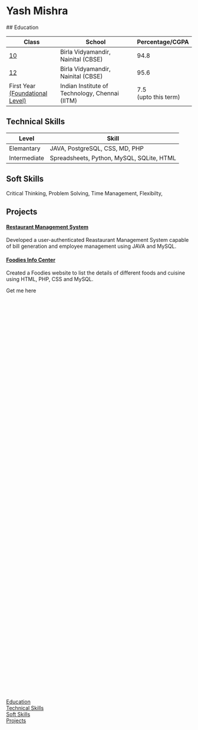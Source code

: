 <!--portfolio-->
<!-- Side navigation -->

<link rel="stylesheet" href="/css/sidebar.css">
<div class="sidenav" >
  <div style="  position: absolute;  top: 50%;  -ms-transform: translateY(-50%); transform: translateY(-50%);">
  <a href="#edu">Education</a>
    <br>
  <a href="#tech">Technical Skills</a>
    <br>
  <a href="#soft">Soft Skills</a>
    <br>
  <a href="#pro">Projects</a>
  </div>
</div>



# Yash Mishra
<div id="edu">
</div>
## Education

| Class 	| School 		| Percentage/CGPA 	|
|---	|---	|---	|
| [10](/ihtml/1.html) 	| Birla Vidyamandir, Nainital (CBSE) 	 	| 94.8 	| 
| [12](/ihtml/12.html) 	| Birla Vidyamandir, Nainital (CBSE) 	 	| 95.6 	| 
| First Year<br>[(Foundational Level)](/ihtml/fl.html) 	| Indian Institute of Technology, Chennai (IITM) 	| 7.5<br>(upto this term) 	|


<div id="tech">
</div>

## Technical Skills

| Level         | Skill |
|---------------|-------|
| Elemantary    |JAVA, PostgreSQL, CSS, MD, PHP  |
| Intermediate  |Spreadsheets, Python, MySQL, SQLite, HTML |

<div id="soft">
</div>
  
## Soft Skills
Critical Thinking, Problem Solving, Time Management, Flexibilty,

<div id="pro">
</div>

  
## Projects

#### [Restaurant Management System]()
Developed a user-authenticated Reastaurant Management System capable of bill generation and employee management using JAVA and MySQL.
#### [Foodies Info Center]()
Created a Foodies website to list the details of different foods and cuisine
using HTML, PHP, CSS and MySQL.
  



<!-- Social Icons -->
<meta name="viewport" content="width=device-width, initial-scale=1">
<link rel="stylesheet" href="https://cdnjs.cloudflare.com/ajax/libs/font-awesome/4.7.0/css/font-awesome.min.css">
Get me here <a href="www.linkedin.com/in/the-y9" class="fa fa-linkedin" style="background: #007bb5; color: white;"></a>
